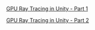 
[GPU Ray Tracing in Unity - Part 1](http://blog.three-eyed-games.com/2018/05/03/gpu-ray-tracing-in-unity-part-1/)

[GPU Ray Tracing in Unity - Part 2](http://three-eyed-games.com/2018/05/12/gpu-path-tracing-in-unity-part-2/)
